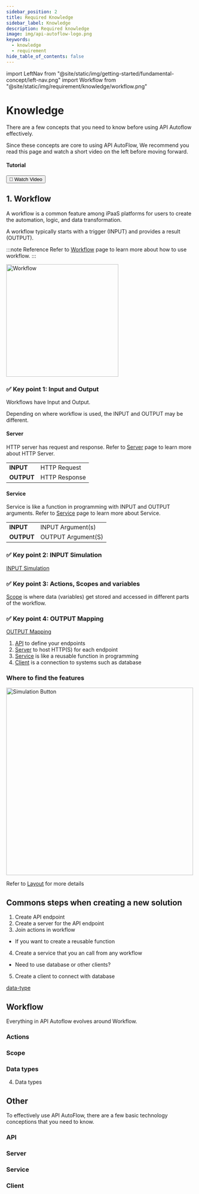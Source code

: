 ```yaml
---
sidebar_position: 2
title: Required Knowledge
sidebar_label: Knowledge
description: Required knowledge
image: img/api-autoflow-logo.png
keywords:
  - knowledge
  - requirement
hide_table_of_contents: false
---
```


import LeftNav from "@site/static/img/getting-started/fundamental-concept/left-nav.png"
import Workflow from "@site/static/img/requirement/knowledge/workflow.png"

# Knowledge

<div class="colTwoBlock">
    <div class="colTwoLeft">
        <div class="colTwoWrapper">
          <p>There are a few concepts that you need to know before using API Autoflow effectively.</p>
          <p>Since these concepts are core to using API AutoFlow, We recommend you read this page and watch a short video on the left before moving forward.</p>
        </div>
    </div>
    <div class="colTwoRight">
          <h4>Tutorial</h4>
          <a target="_blank" href="https://www.youtube.com/watch?v=0qhqOcQKruM"><button class="btnVideo">🎥 Watch Video</button></a>
    </div>
    <div class="colTwoClearer"></div>
</div>

## 1. Workflow

A workflow is a common feature among iPaaS platforms for users to create the automation, logic, and data transformation.

A workflow typically starts with a trigger (INPUT) and provides a result (OUTPUT).

:::note Reference
Refer to [Workflow](../Guide/Workflow/) page to learn more about how to use workflow.
:::

<img src={Workflow} alt="Workflow" class="myResponsiveImg" width="300"/>

### ✅ Key point 1: Input and Output

Workflows have Input and Output. 

Depending on where workflow is used, the INPUT and OUTPUT may be different.

#### Server

HTTP server has request and response. Refer to [Server](../Guide/Server/) page to learn more about HTTP Server.

|             |             |
| ----------- | ----------- |
| **INPUT**   | HTTP Request |
| **OUTPUT**  | HTTP Response |


#### Service

Service is like a function in programming with INPUT and OUTPUT arguments. Refer to [Service](../Guide/Service/) page to learn more about Service.

|             |             |
| ----------- | ----------- |
| **INPUT**   | INPUT Argument(s) |
| **OUTPUT**  | OUTPUT Argument(S) |



### ✅ Key point 2: INPUT Simulation

[INPUT Simulation](../Guide/Workflow/Data-Simulation/)



### ✅ Key point 3: Actions, Scopes and variables

[Scope](../../Guide/Workflow/Scope) is where data (variables) get stored and accessed in different parts of the workflow.


### ✅ Key point 4: OUTPUT Mapping

[OUTPUT Mapping](../Guide/Workflow/Output-Mapping/)






1. [API](../../Guide/API/) to define your endpoints
2. [Server](../../Guide/Server/) to host HTTP(S) for each endpoint
3. [Service](../../Guide/Service/) is like a reusable function in programming
4. [Client](../../Guide/Clients/) is a connection to systems such as database


### Where to find the features

<img src={LeftNav} alt="Simulation Button" class="myResponsiveImg" width="500"/>

Refer to [Layout](../Layout/) for more details

## Commons steps when creating a new solution

1. Create API endpoint
2. Create a server for the API endpoint
3. Join actions in workflow

- If you want to create a reusable function

4. Create a service that you an call from any workflow

- Need to use database or other clients?

5. Create a client to connect with database


[data-type](../Knowledge/data-types)


## Workflow

Everything in API Autoflow evolves around Workflow.

### Actions


### Scope


### Data types





4. Data types


## Other
To effectively use API AutoFlow, there are a few basic technology conceptions that you need to know.

### API


### Server


### Service


### Client
